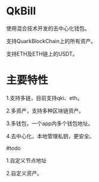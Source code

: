 # QkBill
使用混合技术开发的去中心化钱包。

支持QuarkBlockChain上的所有资产。

支持ETH及ETH链上的USDT。

# 主要特性
1.支持多链，目前支持qki、eth。

2.多资产，支持多种区块链资产。

3.多钱包，一个app内多个钱包地址。

4.去中心化，本地管理私钥，更安全。

#todo

1.自定义节点地址

2.自定义资产。